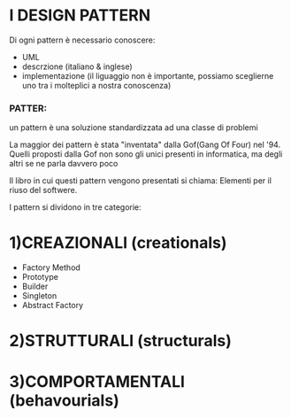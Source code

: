 # I DESIGN PATTERN

Di ogni  pattern è necessario conoscere:
- UML
- descrzione (italiano & inglese)
- implementazione (il liguaggio non è importante, possiamo  sceglierne uno tra i molteplici a nostra conoscenza)

### PATTER:
un pattern è una soluzione standardizzata ad una classe di problemi

La maggior dei pattern è stata "inventata" dalla Gof(Gang Of Four) nel '94.
Quelli proposti dalla Gof non sono gli unici presenti in informatica, ma degli  altri  se ne parla davvero poco

Il libro in cui questi pattern vengono presentati si chiama: Elementi per il riuso del softwere.

I pattern si dividono in tre categorie: 

# 1)CREAZIONALI (creationals)
-    Factory Method
-    Prototype
-    Builder
-    Singleton 
-    Abstract Factory
    
# 2)STRUTTURALI (structurals)

# 3)COMPORTAMENTALI (behavourials) 

